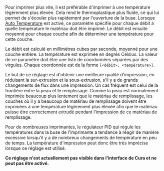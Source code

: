Pour imprimer plus vite, il est préférable d'imprimer à une température légèrement plus élevée. Cela rend le thermoplastique plus fluide, ce qui lui permet de s'écouler plus rapidement par l'ouverture de la buse. Lorsque [Auto Temperature](material_flow_dependent_temperature.md) est activé, ce paramètre spécifie pour chaque débit à quelle température le matériau doit être imprimé. Le débit est ensuite moyenné pour chaque couche afin de déterminer une température pour cette couche.

Le débit est calculé en millimètres cubes par seconde, moyenné pour une couche entière. La température est exprimée en degrés Celsius. La valeur de ce paramètre doit être une liste de coordonnées séparées par des virgules. Chaque coordonnée est de la forme `[<débit>, <température>]`.

Le but de ce réglage est d'obtenir une meilleure qualité d'impression, en réduisant la sur-extrusion et la sous-extrusion, s'il y a de grands changements de flux dans une impression. Un cas fréquent est celui de la frontière entre la peau et le remplissage. Comme la peau est normalement imprimée beaucoup plus lentement que le matériau de remplissage, les couches où il y a beaucoup de matériau de remplissage doivent être imprimées à une température légèrement plus élevée afin que le matériau puisse être correctement extrudé pendant l'impression de ce matériau de remplissage.

Pour de nombreuses imprimantes, le régulateur PID qui régule les températures dans la buse de l'imprimante a tendance à réagir de manière excessive lorsqu'il y a de nombreux changements de température en peu de temps. La température d'impression peut donc être très imprécise lorsque ce réglage est utilisé.

**Ce réglage n'est actuellement pas visible dans l'interface de Cura et ne peut pas être activé.**
